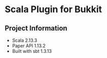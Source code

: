 # Scala Plugin for Bukkit

## Project Information
 - Scala 2.13.3
 - Paper API 1.13.2
 - Built with sbt 1.3.13